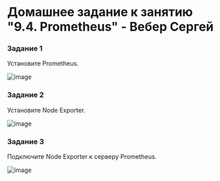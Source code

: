 # Домашнее задание к занятию "9.4. Prometheus" - Вебер Сергей


### Задание 1

Установите Prometheus.

![image](https://user-images.githubusercontent.com/109193124/227197708-cd840c43-946a-4224-8d97-e3c9627b36be.png)


### Задание 2

Установите Node Exporter.

![image](https://user-images.githubusercontent.com/109193124/227197838-9443d9c4-3d8f-4545-b325-6dd9e49b48fa.png)


### Задание 3

Подключите Node Exporter к серверу Prometheus.

![image](https://user-images.githubusercontent.com/109193124/227197917-2df2e42d-2473-4ef0-a8f8-7b0fa298fb61.png)

